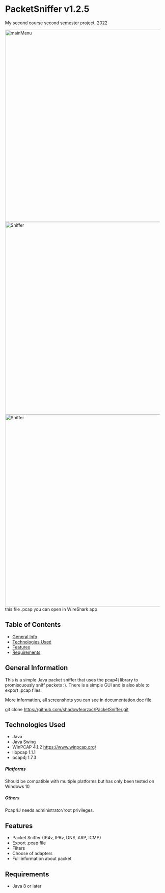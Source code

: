 # PacketSniffer v1.2.5
My second course second semester project. 2022

<img width="624" alt="mainMenu" src="https://user-images.githubusercontent.com/108304867/196364775-06270a79-1442-404c-ac0f-737467ea5055.png">
<img width="624" alt="Sniffer" src="https://user-images.githubusercontent.com/108304867/196364906-2e1c78a9-7338-47bb-bbbd-1b38dd0ec25d.png">
<img width="624" alt="Sniffer" src="https://user-images.githubusercontent.com/108304867/196368882-41057972-ede1-4237-9aea-62c84046c938.png">
this file .pcap you can open in WireShark app

## Table of Contents
* [General Info](#general-information)
* [Technologies Used](#technologies-used)
* [Features](#features)
* [Requirements](#requirements)

## General Information

This is a simple Java packet sniffer that uses the pcap4j library to promiscuously sniff packets :). There is a simple GUI and is also able to export .pcap files.

More information, all screenshots you can see in documentation.doc file

git clone https://github.com/shadowfearzxc/PacketSniffer.git

## Technologies Used
* Java
* Java Swing
* WinPCAP 4.1.2 https://www.winpcap.org/
* libpcap 1.1.1
* pcap4j 1.7.3
     
##### Platforms ######
Should be compatible with multiple platforms but has only been tested on Windows 10
     

##### Others #####
Pcap4J needs administrator/root privileges.

## Features
* Packet Sniffer (IP4v, IP6v, DNS, ARP, ICMP)
* Export .pcap file
* Filters 
* Choose of adapters
* Full information about packet

## Requirements
* Java 8 or later

